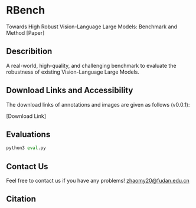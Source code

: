 # RBench

Towards High Robust Vision-Language Large Models: Benchmark and Method [Paper]

## Describition

A real-world, high-quality, and challenging benchmark to evaluate the robustness of existing Vision-Language Large Models.

## Download Links and Accessibility

The download links of annotations and images are given as follows (v0.0.1):

[Download Link]

## Evaluations

```python
python3 eval.py
```
## Contact Us

Feel free to contact us if you have any problems! zhaomy20@fudan.edu.cn

## Citation
